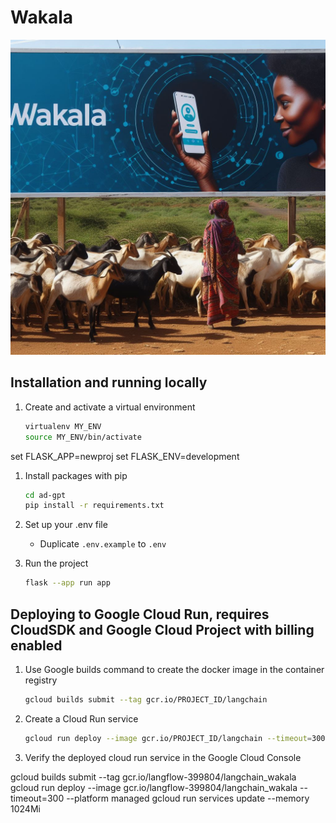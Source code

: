 # Wakala

![alt text](https://github.com/tedai-hackathon/wakala/blob/main/media/banner.jpg)

## Installation and running locally

1. Create and activate a virtual environment

   ```sh
   virtualenv MY_ENV
   source MY_ENV/bin/activate
   ```

set FLASK_APP=newproj
set FLASK_ENV=development

1. Install packages with pip

   ```sh
   cd ad-gpt
   pip install -r requirements.txt
   ```

1. Set up your .env file

   - Duplicate `.env.example` to `.env`

1. Run the project

   ```sh
   flask --app run app
   ```

## Deploying to Google Cloud Run, requires CloudSDK and Google Cloud Project with billing enabled

1. Use Google builds command to create the docker image in the container registry

   ```sh
   gcloud builds submit --tag gcr.io/PROJECT_ID/langchain
   ```

1. Create a Cloud Run service

   ```sh
   gcloud run deploy --image gcr.io/PROJECT_ID/langchain --timeout=300 --platform managed
   ```

1. Verify the deployed cloud run service in the Google Cloud Console


gcloud builds submit --tag gcr.io/langflow-399804/langchain_wakala  
gcloud run deploy --image gcr.io/langflow-399804/langchain_wakala --timeout=300 --platform managed
gcloud run services update <name of app> --memory 1024Mi
